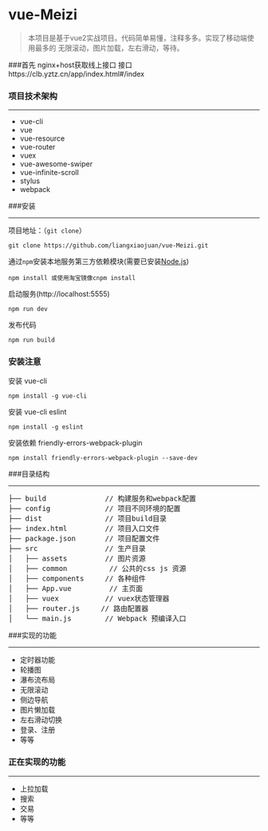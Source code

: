 # vue-Meizi

>  本项目是基于vue2实战项目。代码简单易懂，注释多多。实现了移动端使用最多的 无限滚动，图片加载，左右滑动，等待。

###首先
nginx+host获取线上接口 接口https://clb.yztz.cn/app/index.html#/index

### 项目技术架构
***
*  vue-cli
*  vue
*  vue-resource
*  vue-router
*  vuex
*  vue-awesome-swiper
*  vue-infinite-scroll
*  stylus
*  webpack

###安装
***
项目地址：（`git clone`）
```shell
git clone https://github.com/liangxiaojuan/vue-Meizi.git
```
通过`npm`安装本地服务第三方依赖模块(需要已安装[Node.js](https://nodejs.org/))

```
npm install 或使用淘宝镜像cnpm install
```
启动服务(http://localhost:5555)

```
npm run dev
```
发布代码

```
npm run build
```
### 安装注意
安装 vue-cli
```
npm install -g vue-cli
```
安装 vue-cli eslint
```
npm install -g eslint
```
 安装依赖 friendly-errors-webpack-plugin

```
npm install friendly-errors-webpack-plugin --save-dev
```
###目录结构
***
<pre>
├── build              // 构建服务和webpack配置
├── config             // 项目不同环境的配置
├── dist               // 项目build目录
├── index.html         // 项目入口文件
├── package.json       // 项目配置文件
├── src                // 生产目录
│   ├── assets         // 图片资源
│   ├── common          // 公共的css js 资源
│   ├── components     // 各种组件
│   ├── App.vue         // 主页面 
│   ├── vuex           // vuex状态管理器
│   ├── router.js     // 路由配置器
│   └── main.js        // Webpack 预编译入口
</pre>

###实现的功能
***
* 定时器功能
* 轮播图
* 瀑布流布局
* 无限滚动
* 侧边导航
* 图片懒加载
* 左右滑动切换
* 登录、注册
* 等等

### 正在实现的功能
***
* 上拉加载
*  搜索
*  交易
*  等等

